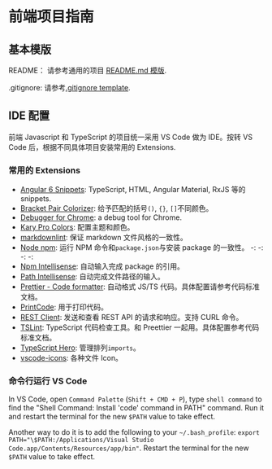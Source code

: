 # 前端项目指南

## 基本模版

README： 请参考通用的项目 [README.md 模版](../sample-project-readme.md).

.gitignore: 请参考[.gitignore template](./sample_dot_ignore).

## IDE 配置

前端 Javascript 和 TypeScript 的项目统一采用 VS Code 做为 IDE。按转 VS Code 后，根据不同具体项目安装常用的 Extensions.

### 常用的 Extensions

- [Angular 6 Snippets](https://marketplace.visualstudio.com/items?itemName=Mikael.Angular-BeastCode): TypeScript, HTML, Angular Material, RxJS 等的 snippets.
- [Bracket Pair Colorizer](https://marketplace.visualstudio.com/items?itemName=CoenraadS.bracket-pair-colorizer): 给予匹配的括号`()`, `{}`, `[]`不同颜色。
- [Debugger for Chrome](https://marketplace.visualstudio.com/items?itemName=msjsdiag.debugger-for-chrome): a debug tool for Chrome.
- [Kary Pro Colors](https://marketplace.visualstudio.com/items?itemName=karyfoundation.theme-karyfoundation-themes): 配置主题和颜色。
- [markdownlint](https://marketplace.visualstudio.com/items?itemName=DavidAnson.vscode-markdownlint): 保证 markdown 文件风格的一致性。
- [Node npm](https://marketplace.visualstudio.com/items?itemName=eg2.vscode-npm-script): 运行 NPM 命令和`package.json`与安装 package 的一致性。 -[](): -[](): -[](): -[]():
- [Npm Intellisense](https://marketplace.visualstudio.com/items?itemName=christian-kohler.npm-intellisense): 自动输入完成 package 的引用。
- [Path Intellisense](https://marketplace.visualstudio.com/items?itemName=christian-kohler.path-intellisense): 自动完成文件路径的输入。
- [Prettier - Code formatter](https://marketplace.visualstudio.com/items?itemName=esbenp.prettier-vscode): 自动格式 JS/TS 代码。具体配置请参考代码标准文档。
- [PrintCode](https://marketplace.visualstudio.com/items?itemName=nobuhito.printcode): 用于打印代码。
- [REST Client](https://marketplace.visualstudio.com/items?itemName=humao.rest-client): 发送和查看 REST API 的请求和响应。支持 CURL 命令。
- [TSLint](https://marketplace.visualstudio.com/items?itemName=eg2.tslint): TypeScript 代码检查工具。和 Preettier 一起用。具体配置参考代码标准文档。
- [TypeScript Hero](https://marketplace.visualstudio.com/items?itemName=rbbit.typescript-hero): 管理排列`imports`。
- [vscode-icons](https://marketplace.visualstudio.com/items?itemName=robertohuertasm.vscode-icons): 各种文件 Icon。

### 命令行运行 VS Code

In VS Code, open `Command Palette` (`Shift + CMD + P`), type `shell command` to find the "Shell Command: Install 'code' command in PATH" command. Run it and restart the terminal for the new `$PATH` value to take effect.

Another way to do it is to add the following to your `~/.bash_profile`: `export PATH="\$PATH:/Applications/Visual Studio Code.app/Contents/Resources/app/bin"`. Restart the terminal for the new `$PATH` value to take effect.
